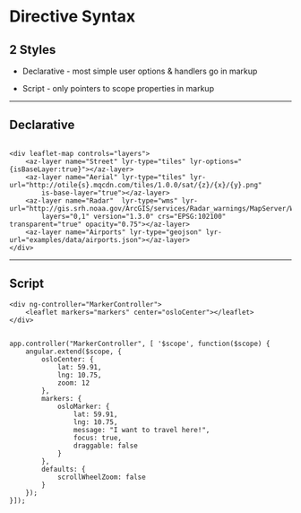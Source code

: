 # Directive Syntax

## 2 Styles

* Declarative - most simple user options & handlers go in markup

* Script - only pointers to scope properties in markup

---

## Declarative

```

<div leaflet-map controls="layers">
	<az-layer name="Street" lyr-type="tiles" lyr-options="{isBaseLayer:true}"></az-layer>
	<az-layer name="Aerial" lyr-type="tiles" lyr-url="http://otile{s}.mqcdn.com/tiles/1.0.0/sat/{z}/{x}/{y}.png"
		is-base-layer="true"></az-layer>
	<az-layer name="Radar"  lyr-type="wms" lyr-url="http://gis.srh.noaa.gov/ArcGIS/services/Radar_warnings/MapServer/WMSServer"
		layers="0,1" version="1.3.0" crs="EPSG:102100" transparent="true" opacity="0.75"></az-layer>
	<az-layer name="Airports" lyr-type="geojson" lyr-url="examples/data/airports.json"></az-layer>
</div>

```

---

## Script

```
<div ng-controller="MarkerController">
    <leaflet markers="markers" center="osloCenter"></leaflet>
</div>

```

```

app.controller("MarkerController", [ '$scope', function($scope) {
    angular.extend($scope, {
        osloCenter: {
            lat: 59.91,
            lng: 10.75,
            zoom: 12
        },
        markers: {
            osloMarker: {
                lat: 59.91,
                lng: 10.75,
                message: "I want to travel here!",
                focus: true,
                draggable: false
            }
        },
        defaults: {
            scrollWheelZoom: false
        }
    });
}]);

```

